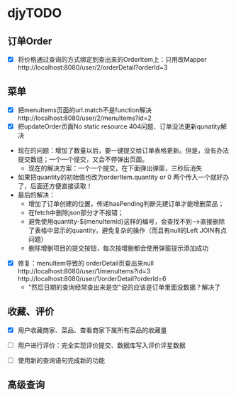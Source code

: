 # djyTODO

## 订单Order
- [x] 将价格通过查询的方式绑定到查出来的OrderItem上：只用改Mapper http://localhost:8080/user/2/orderDetail?orderId=3

## 菜单

- [x] 把menuItems页面的url.match不是function解决 http://localhost:8080/user/2/menuItems?id=2
- [x] 把updateOrder页面No static resource 404问题、订单没法更新qunatity解决 
+ 现在的问题：增加了数量以后，要一键提交给订单表格更新。但是，没有办法提交数组；一个一个提交，又会不停弹出页面。
  + 现在的解决方案：一个一个提交，在下面弹出弹窗，三秒后消失
+ 如果把quantity的初始值也改为orderItem.quantity or 0 两个传入一个就好办了，后面还方便直接读取！
+ 最后的解决：
  + 增加了订单创建的位置，传递hasPending判断先建订单才能增删菜品；
  + 在fetch中删除json部分才不报错；
  + 避免使用quantity-${menuItemId}这样的编号，会查找不到——>直接删除了表格中显示的quantity，避免复杂的操作（而且有null的Left JOIN有点问题）
  + 删除增删项目的提交按钮，每次按增删都会使用弹窗提示添加成功
- [x] 修复：menuItem导致的 orderDetail页查出来null http://localhost:8080/user/1/menuItems?id=3 http://localhost:8080/user/1/orderDetail?orderId=6
  + "然后日期的查询经常查出来是空"说的应该是订单里面没数据？解决了

## 收藏、评价
- [x] 用户收藏商家、菜品、查看商家下属所有菜品的收藏量
- [ ] 用户进行评价：完全实现评价提交、数据库写入评价评星数据
- [ ] 使用新的查询语句完成新的功能


## 高级查询